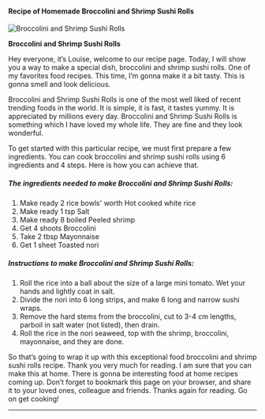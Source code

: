             

#### Recipe of Homemade Broccolini and Shrimp Sushi Rolls

![Broccolini and Shrimp Sushi Rolls](https://img-global.cpcdn.com/recipes/4745100732137472/751x532cq70/broccolini-and-shrimp-sushi-rolls-recipe-main-photo.jpg)

**Broccolini and Shrimp Sushi Rolls**

Hey everyone, it’s Louise, welcome to our recipe page. Today, I will show you a way to make a special dish, broccolini and shrimp sushi rolls. One of my favorites food recipes. This time, I’m gonna make it a bit tasty. This is gonna smell and look delicious.

Broccolini and Shrimp Sushi Rolls is one of the most well liked of recent trending foods in the world. It is simple, it is fast, it tastes yummy. It is appreciated by millions every day. Broccolini and Shrimp Sushi Rolls is something which I have loved my whole life. They are fine and they look wonderful.

To get started with this particular recipe, we must first prepare a few ingredients. You can cook broccolini and shrimp sushi rolls using 6 ingredients and 4 steps. Here is how you can achieve that.

##### The ingredients needed to make Broccolini and Shrimp Sushi Rolls:

1.  Make ready 2 rice bowls' worth Hot cooked white rice
2.  Make ready 1 tsp Salt
3.  Make ready 8 boiled Peeled shrimp
4.  Get 4 shoots Broccolini
5.  Take 2 tbsp Mayonnaise
6.  Get 1 sheet Toasted nori

##### Instructions to make Broccolini and Shrimp Sushi Rolls:

1.  Roll the rice into a ball about the size of a large mini tomato. Wet your hands and lightly coat in salt.
2.  Divide the nori into 6 long strips, and make 6 long and narrow sushi wraps.
3.  Remove the hard stems from the broccolini, cut to 3-4 cm lengths, parboil in salt water (not listed), then drain.
4.  Roll the rice in the nori seaweed, top with the shrimp, broccolini, mayonnaise, and they are done.

So that’s going to wrap it up with this exceptional food broccolini and shrimp sushi rolls recipe. Thank you very much for reading. I am sure that you can make this at home. There is gonna be interesting food at home recipes coming up. Don’t forget to bookmark this page on your browser, and share it to your loved ones, colleague and friends. Thanks again for reading. Go on get cooking!

* * *